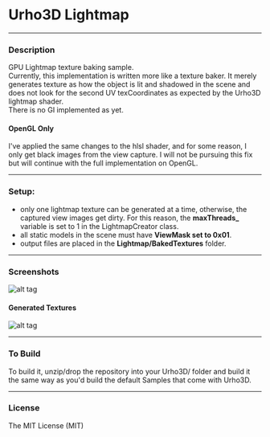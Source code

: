 # Urho3D Lightmap
  
---
### Description
GPU Lightmap texture baking sample.  
Currently, this implementation is written more like a texture baker. It merely generates texture as how the object is lit and shadowed in the scene and does not look for the second UV texCoordinates as expected by the Urho3D lightmap shader.  
There is no GI implemented as yet.

#### OpenGL Only
I've applied the same changes to the hlsl shader, and for some reason, I only get black images from the view capture. I will not be pursuing this fix but will continue with the full implementation on OpenGL.

---  
### Setup:
* only one lightmap texture can be generated at a time, otherwise, the captured view images get dirty. For this reason, the **maxThreads_** variable is set to 1 in the LightmapCreator class.
* all static models in the scene must have **ViewMask set to 0x01**.
* output files are placed in the **Lightmap/BakedTextures** folder.
  
---
### Screenshots

![alt tag](https://github.com/Lumak/Urho3D-Lightmap/blob/master/screenshot/bakescene.png)
#### Generated Textures
![alt tag](https://github.com/Lumak/Urho3D-Lightmap/blob/master/screenshot/bakedtextures.png)

---
### To Build
To build it, unzip/drop the repository into your Urho3D/ folder and build it the same way as you'd build the default Samples that come with Urho3D.
  
---  
### License
The MIT License (MIT)







